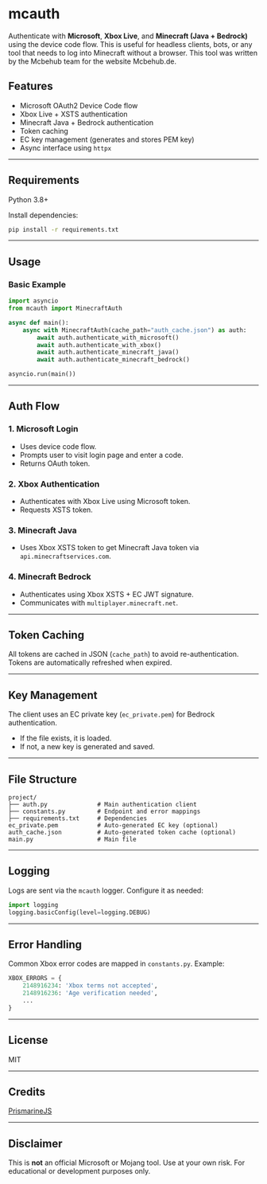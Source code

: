 # mcauth

Authenticate with **Microsoft**, **Xbox Live**, and **Minecraft (Java + Bedrock)** using the device code flow. This is useful for headless clients, bots, or any tool that needs to log into Minecraft without a browser. This tool was written by the Mcbehub team for the website Mcbehub.de.

## Features

- Microsoft OAuth2 Device Code flow
- Xbox Live + XSTS authentication
- Minecraft Java + Bedrock authentication
- Token caching
- EC key management (generates and stores PEM key)
- Async interface using `httpx`

---

## Requirements

Python 3.8+

Install dependencies:

```bash
pip install -r requirements.txt
````

---

## Usage

### Basic Example

```python
import asyncio
from mcauth import MinecraftAuth

async def main():
    async with MinecraftAuth(cache_path="auth_cache.json") as auth:
        await auth.authenticate_with_microsoft()
        await auth.authenticate_with_xbox()
        await auth.authenticate_minecraft_java()
        await auth.authenticate_minecraft_bedrock()

asyncio.run(main())
```

---

## Auth Flow

### 1. Microsoft Login

* Uses device code flow.
* Prompts user to visit login page and enter a code.
* Returns OAuth token.

### 2. Xbox Authentication

* Authenticates with Xbox Live using Microsoft token.
* Requests XSTS token.

### 3. Minecraft Java

* Uses Xbox XSTS token to get Minecraft Java token via `api.minecraftservices.com`.

### 4. Minecraft Bedrock

* Authenticates using Xbox XSTS + EC JWT signature.
* Communicates with `multiplayer.minecraft.net`.

---

## Token Caching

All tokens are cached in JSON (`cache_path`) to avoid re-authentication. Tokens are automatically refreshed when expired.

---

## Key Management

The client uses an EC private key (`ec_private.pem`) for Bedrock authentication.

* If the file exists, it is loaded.
* If not, a new key is generated and saved.

---

## File Structure

```
project/
├── auth.py              # Main authentication client
├── constants.py         # Endpoint and error mappings
├── requirements.txt     # Dependencies
ec_private.pem           # Auto-generated EC key (optional)
auth_cache.json          # Auto-generated token cache (optional)
main.py                  # Main file
```

---

## Logging

Logs are sent via the `mcauth` logger. Configure it as needed:

```python
import logging
logging.basicConfig(level=logging.DEBUG)
```

---

## Error Handling

Common Xbox error codes are mapped in `constants.py`. Example:

```python
XBOX_ERRORS = {
    2148916234: 'Xbox terms not accepted',
    2148916236: 'Age verification needed',
    ...
}
```

---

## License

MIT

---

## Credits

[PrismarineJS](https://github.com/PrismarineJS/prismarine-auth)

---

## Disclaimer

This is **not** an official Microsoft or Mojang tool. Use at your own risk. For educational or development purposes only.
